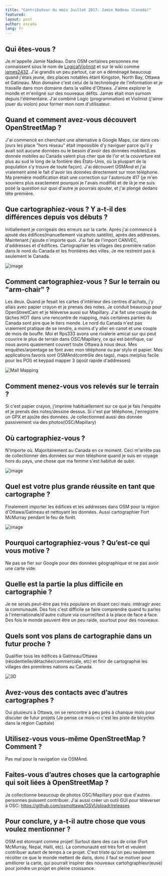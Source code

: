 ```yaml
---
title: "Contributeur du mois Juillet 2017: Jamie Nadeau (Canada)"
featured:
layout: post
author: escada
lang: fr
---
```

## Qui êtes-vous ?

Je m'appelle Jamie Nadeau. Dans OSM certaines personnes me connaissent sous le nom de [LogicalViolinist](http://www.openstreetmap.org/user/LogicalViolinist) et sur le wiki comme [james2432](https://wiki.openstreetmap.org/wiki/User:James2432). J'ai grandis un peu partout, car on a déménagé beaucoup quand j'étais jeune, des places notables étant Kingston, North Bay, Ottawa et Gatineau. Mon domaine c'est celui de la technologie de l'information et je travaille dans mon domaine dans la vallée d'Ottawa. J'aime explorer le monde et m'enligné sur des nouveaux défits. James était mon surnom depuis l'élémentaire. J'ai combiné Logic (programmation) et Violinist (j'aime jouer du violon) pour former mon nom d'utilisateur.

## Quand et comment avez-vous découvert OpenStreetMap ?

 J'ai commencé en cherchant une alternative à Google Maps, car dans ces jours les place "hors réseau" était impossible d'y naviguer parce qu'il y avait soit aucune données ou le besoin d'avoir des données mobiles(Les donnée mobiles au Canada valent plus cher que de l'or et la couverture est plus au sud le long de la fontière des États-Unis, où la pluspart de la population s'y trouve de toute façon). J'ai découvert OSMAnd et j'ai vraiement aimé le fait d'avoir les données directement sur mon téléphone. Ma première modification était une correction sur l'autoroute 417 (je m'en souviens plus exactement pourquoi je l'avais modifié) et de là je me suis posé la question sur quoi d'autre je pourrais ajouter, et j'ai plongé dedans tête première.

## Que cartographiez-vous ? Y a-t-il des différences depuis vos débuts ?
 Initiallement je corrigeais des erreurs sur la carte. Après j'ai commencé à ajouté des édifices(manuellement via photo satélite), après des addresses. Maintenant j'ajoute n'importe quoi. J'ai fait de l'import CANVEC, d'addresses et d'édifices. Cartographier les villages des première nation dans le nord du Canada et les frontières des villes. Je me restreint pas à seulement le Canada.

![image](https://photos.smugmug.com/OSM/Screenshots/Mapper-in-the-Spotlight/Jamie-Nadeau/i-FzNvrTC/0/01e26752/XL/image%20%281%29-XL.png)


## Comment cartographiez-vous ? Sur le terrain ou "arm-chair" ?

Les deux. Quand je fesait les cartes d'intérieur des centres d'achats, j'y allais avec papier crayon et je prenais des notes. Je conduit beaucoup pour OpenStreetCam et je téléverse aussi sur Mapillary. J'ai fait une couple de tâches HOT dans une rencontre de mapping, mais certaines parties du Canada sont pire que le tiers monde. Le nord du Canada n'est pas vraiement pratique de se rendre, a moins d'y aller en canot et une couple de mois de bouffe. Moi et Rps333 avons une rivalerie amical sur qui peut couvrire le plus de terrain dans OSC/Mapillary, ce qui est bénifique, car nous avons quasiement couvert toute Ottawa à nous deux. Mes enquêtes/arpentage se font avec mon téléphone ou par stylo et papier. Mes applications favoris sont OSMAnd(contrôle des tags), maps.me(plus facile pour les POI) et keypad mapper 3 (ajoût rapide d'addresses)

![Mall Mapping](https://photos.smugmug.com/OSM/Screenshots/Mapper-in-the-Spotlight/Jamie-Nadeau/i-Cs2TvxB/0/27c41ab4/X2/image%20%283%29-X2.png)

## Comment menez-vous vos relevés sur le terrain ?

 Si c'est papier crayon, j'imprime habituellement sur ce que je fais l'enquête et je prends des notes/dessine dessus. Si c'est par téléphone, j'enregistre un GPX et ajoûte des données. Je collectionned aussi des donnée passivement via des photos(OSC/Mapillary)

## Où cartographiez-vous ?
 N'importe où. Majoritairement au Canada en ce moment. Ceci m'arrête pas de collectionner des données sur mon téléphone quand je suis en voyage hors du pays, une chose que ma femme s'est habitué de subir.

![image](https://photos.smugmug.com/OSM/Screenshots/Mapper-in-the-Spotlight/Jamie-Nadeau/i-vqB5Hwc/0/0eebce0a/L/image%20%282%29-L.png
)
## Quel est votre plus grande réussite en tant que cartographe ?
 Finalement importer les édifices et les addresses dans OSM pour la région d'Ottawa/Gatineau et nettoyant les données. Aussi cartographier Fort McMurray pendant le feu de forêt.

 ![image](https://photos.smugmug.com/OSM/Screenshots/Mapper-in-the-Spotlight/Jamie-Nadeau/i-R2j3pPW/0/cd11d987/L/image%20%284%29-L.png)

## Pourquoi cartographiez-vous ? Qu’est-ce qui vous motive ?
 Ne pas se fier sur Google pour des données géographique et ne pas avoir une carte vide.

## Quelle est la partie la plus difficile en cartographie ?
 Je ne serais peut-être pas très populaire en disant ceci mais: intéragir avec la communauté. Des fois c'est difficile se faire comprendre quand tu parles à l'internationale/d'autre culture via courriel/text à la place de face à face. Des fois le monde peuvent être un peu raide, sourtout pour des nouveaux.

## Quels sont vos plans de cartographie dans un futur proche ?
 Qualifier tous les édifices à Gatineau/Ottawa (résidentielle/détachée/commerciale, etc) et finir de cartographié les villages des premières nations au Canada.

 ![3D](https://photos.smugmug.com/OSM/Screenshots/Mapper-in-the-Spotlight/Jamie-Nadeau/i-648Cdfq/0/fffcedcf/X2/image%20%285%29-X2.png)

## Avez-vous des contacts avec d’autres cartographes ?
 Oui plusieurs à Ottawa, on se rencontre à peu près à chanque mois pour discuter de futur projets (Je pense ce mois-ci c'est les piste de bicycles dans la région Capitale)

## Utilisez-vous vous-même OpenStreetMap ? Comment ?
 Pas mal pour la navigation via OSMAnd.

## Faites-vous d’autres choses que la cartographie qui soit liées à OpenStreetMap ?
 Je collectionne beaucoup de photos OSC/Mapillary pour que d'autres personnes puissent contribuer. J'ai aussi créer un outil GUI pour téléverser à OSC: https://github.com/osmottawa/OSVUploadr/releases

## Pour conclure, y a-t-il autre chose que vous voulez mentionner ?
 OSM est étonnant comme projet! Surtout dans des cas de crise (Fort McMurray, Nepal, Haiti, etc). La communauté est très fort et veulent contribuer autant de temps à ce projet. C'est triste qu'on peu seulement récolter ce que le monde mettent de dans, donc il faut se motiver pour améliorer la carte, qui pourrait inspirer des nouveaux cartohgraphieur(euse) pour joindre un projet en pleine croissance.

